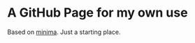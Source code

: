 # A GitHub Page for my own use

Based on [minima](https://jekyll.github.io/minima/). Just a starting place.
